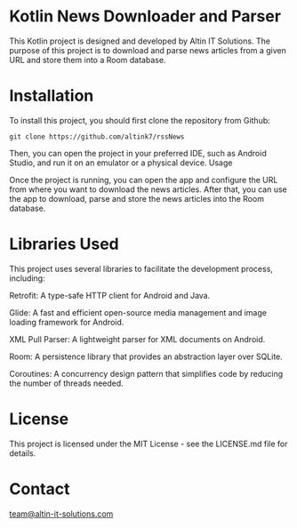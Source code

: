 # Kotlin News Downloader and Parser

This Kotlin project is designed and developed by Altin IT Solutions.
The purpose of this project is to download and parse news articles from a given URL and store them into a Room database.

# Installation

To install this project, you should first clone the repository from Github:


```
git clone https://github.com/altink7/rssNews
```
Then, you can open the project in your preferred IDE, such as Android Studio, and run it on an emulator or a physical device.
Usage

Once the project is running, you can open the app and configure the URL from where you want to download the news articles. After that, you can use the app to download, parse and store the news articles into the Room database.
# Libraries Used

This project uses several libraries to facilitate the development process, including:

Retrofit: A type-safe HTTP client for Android and Java.

Glide: A fast and efficient open-source media management and image loading framework for Android.

XML Pull Parser: A lightweight parser for XML documents on Android.

Room: A persistence library that provides an abstraction layer over SQLite.

Coroutines: A concurrency design pattern that simplifies code by reducing the number of threads needed.

# License

This project is licensed under the MIT License - see the LICENSE.md file for details.
# Contact

team@altin-it-solutions.com
